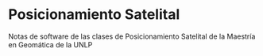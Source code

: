 # Posicionamiento Satelital
Notas de software de las clases de Posicionamiento Satelital de la Maestría en Geomática de la UNLP
